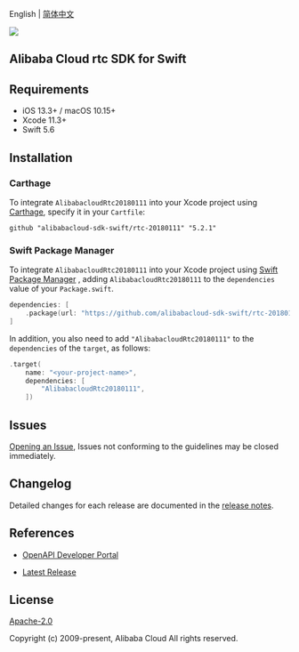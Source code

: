 English | [简体中文](README-CN.md)

![](https://aliyunsdk-pages.alicdn.com/icons/AlibabaCloud.svg)

## Alibaba Cloud rtc SDK for Swift

## Requirements

- iOS 13.3+ / macOS 10.15+
- Xcode 11.3+
- Swift 5.6

## Installation

### Carthage

To integrate `AlibabacloudRtc20180111` into your Xcode project using [Carthage](https://github.com/Carthage/Carthage), specify it in your `Cartfile`:

```ogdl
github "alibabacloud-sdk-swift/rtc-20180111" "5.2.1"
```

### Swift Package Manager

To integrate `AlibabacloudRtc20180111` into your Xcode project using [Swift Package Manager](https://swift.org/package-manager/) , adding `AlibabacloudRtc20180111` to the `dependencies` value of your `Package.swift`.

```swift
dependencies: [
    .package(url: "https://github.com/alibabacloud-sdk-swift/rtc-20180111.git", from: "5.2.1")
]
```

In addition, you also need to add `"AlibabacloudRtc20180111"` to the `dependencies` of the `target`, as follows:

```swift
.target(
    name: "<your-project-name>",
    dependencies: [
        "AlibabacloudRtc20180111",
    ])
```

## Issues

[Opening an Issue](https://github.com/alibabacloud-sdk-swift/rtc-20180111/issues/new), Issues not conforming to the guidelines may be closed immediately.

## Changelog

Detailed changes for each release are documented in the [release notes](./ChangeLog.txt).

## References

* [OpenAPI Developer Portal](https://next.api.alibabacloud.com/home)
- [Latest Release](https://github.com/alibabacloud-sdk-swift/rtc-20180111)

## License

[Apache-2.0](http://www.apache.org/licenses/LICENSE-2.0)

Copyright (c) 2009-present, Alibaba Cloud All rights reserved.
